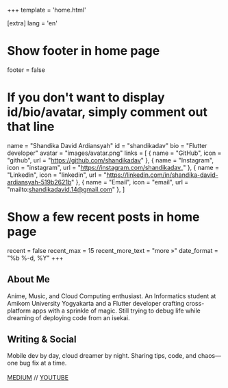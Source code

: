 +++
template = 'home.html'

[extra]
lang = 'en'

# Show footer in home page
footer = false

# If you don't want to display id/bio/avatar, simply comment out that line
name = "Shandika David Ardiansyah"
id = "shandikadav"
bio = "Flutter developer"
avatar = "images/avatar.png"
links = [
    { name = "GitHub", icon = "github", url = "https://github.com/shandikadav" },
    { name = "Instagram", icon = "instagram", url = "https://instagram.com/shandikadav_" },
    { name = "Linkedin", icon = "linkedin", url = "https://linkedin.com/in/shandika-david-ardiansyah-519b2621b" },
    { name = "Email", icon = "email", url = "mailto:shandikadavid.14@gmail.com" },
]

# Show a few recent posts in home page
recent = false
recent_max = 15
recent_more_text = "more »"
date_format = "%b %-d, %Y"
+++

## About Me

Anime, Music, and Cloud Computing enthusiast. An Informatics student at Amikom University Yogyakarta and a Flutter developer crafting cross-platform apps with a sprinkle of magic. Still trying to debug life while dreaming of deploying code from an isekai.

## Writing & Social

Mobile dev by day, cloud dreamer by night. Sharing tips, code, and chaos—one bug fix at a time.
<br><br>[MEDIUM](https://shanardiansyah.medium.com/) // [YOUTUBE](https://www.youtube.com/@shandikadav)
